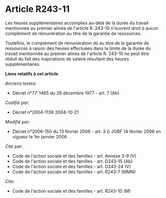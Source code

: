 # Article R243-11

Les heures supplémentaires accomplies au-delà de la durée du travail mentionnée au premier alinéa de l'article R. 243-10
n'ouvrent droit à aucun complément de rémunération au titre de la garantie de ressources.

Toutefois, le complément de rémunération dû au titre de la garantie de ressources à raison des heures effectuées dans la
limite de la durée du travail mentionnée au premier alinéa de l'article R. 243-10 ne peut être réduit du fait des majorations
de salaire résultant des heures supplémentaires.

**Liens relatifs à cet article**

_Anciens textes_:

  - Décret n°77-1465 du 28 décembre 1977 - art. 7 (Ab)

_Codifié par_:

  - Décret n°2004-1136 2004-10-21

_Modifié par_:

  - Décret n°2006-150 du 13 février 2006 - art. 3 () JORF 14 février 2006 en vigueur le 1er janvier 2006

_Cité par_:

  - Code de l'action sociale et des familles - art. Annexe 3-9 (V)
  - Code de l'action sociale et des familles - art. D243-15 (Ab)
  - Code de l'action sociale et des familles - art. D243-24 (V)
  - Code de l'action sociale et des familles - art. R243-7 (MMN)

_Cite_:

  - Code de l'action sociale et des familles - art. R243-10 (M)
